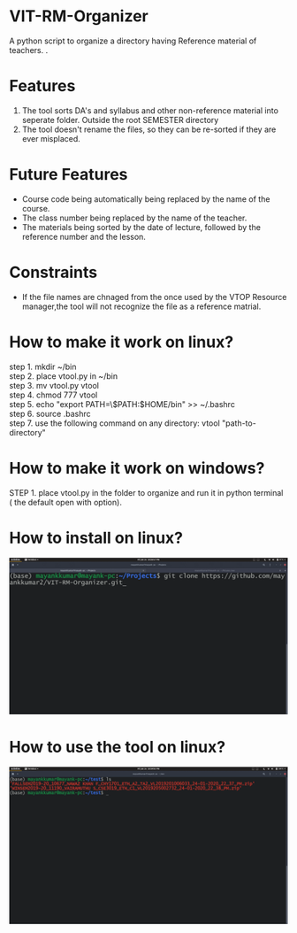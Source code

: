 # VIT-RM-Organizer
A python script to organize a directory having Reference material of teachers.
.
# Features
<ol>
  <li>
   The tool sorts DA's and syllabus and other non-reference material into seperate folder. Outside the root SEMESTER directory
  </li>
  <li>
    The tool doesn't rename the files, so they can be re-sorted if they are ever misplaced.
  </li>
</ol>  



# Future Features
<ul>
  <li>Course code being automatically being replaced by the name of the course.</li>
  <li>The class number being replaced by the name of the teacher.</li>
  <li>The materials being sorted by the date of lecture, followed by the reference number and the lesson.</li>
</ul>


# Constraints
<ul>
<li>If the file names are chnaged from the once used by the VTOP Resource manager,the tool will not recognize the file as a reference matrial.</li>
 </ul>

# How to make it work on linux?
step 1. mkdir ~/bin <br>
step 2. place vtool.py in ~/bin<br>
step 3. mv vtool.py vtool<br>
step 4. chmod 777 vtool<br>
step 5. echo "export PATH=\\$PATH:\$HOME/bin" >> ~/.bashrc<br>
step 6. source .bashrc <br>
step 7. use the following command on any directory:  vtool "path-to-directory" <br>

# How to make it work on windows?
STEP 1. place vtool.py in the folder to organize and run it in python terminal ( the default open with option).<br>

# How to install on linux?
![](https://github.com/mayankkumar2/readmeFiles/raw/master/myimage.gif)

# How to use the tool on linux?
![](https://github.com/mayankkumar2/readmeFiles/raw/master/myimage2.gif)
